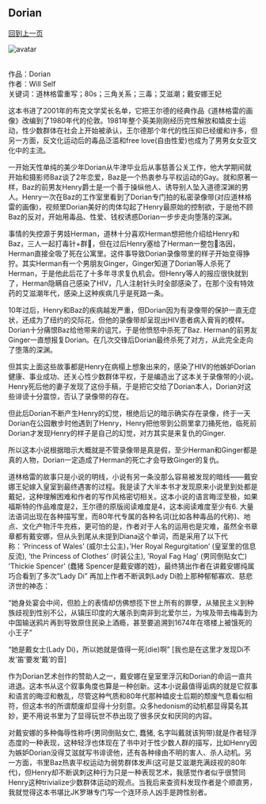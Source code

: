 ## Dorian
[回到上一页](https://boheme13.github.io/Reviews/)  &nbsp;&nbsp;

![avatar](https://maudtaberthomas.files.wordpress.com/2010/07/dorian-gray-ii.jpg)
<br>
<br>

作品：Dorian<br>
作者：Will Self<br>
关键词：道林格雷重写；80s；三角关系；三毒；艾滋潮；戴安娜王妃<br>

这本书进了2001年的布克文学奖长名单，它把王尔德的经典作品《道林格雷的画像》改编到了1980年代的伦敦。1981年整个英美刚刚经历完性解放和嬉皮士运动，性少数群体在社会上开始被承认，王尔德那个年代的性压抑已经缓和许多，但另一方面，反文化运动后的毒品泛滥和free love(自由性爱)也成为了男男女女亚文化中的主流。

一开始天性单纯的美少年Dorian从牛津毕业后从事慈善公关工作，他大学期间就开始和摄影师Baz谈了2年恋爱，Baz是一个热衷参与平权运动的Gay。就和原著一样，Baz的前男友Henry爵士是一个善于操纵他人、诱导别人坠入道德深渊的男人。Henry一次在Baz的工作室里看到了Dorian专门拍的私密录像带(对应道林格雷的画像)，视频里Dorian美好的肉体勾起了Henry最原始的控制欲，于是他不顾Baz的反对，开始用毒品、性爱、钱权诱惑Dorian一步步走向堕落的深渊。

事情的失控源于男妓Herman，道林十分喜欢Herman想把他介绍给Henry和Baz，三人一起打毒针+群🍌，但在过后Henry塞给了Herman一整包🌊洛因，Herman直接全吸了死在公寓里。这件事导致Dorian录像带里的样子开始变得狰狞。其实Herman有一个男朋友Ginger，Ginger知道了Dorian等人杀死了Herman，于是他此后花了十多年寻求复仇机会。但Henry等人的报应很快就到了，Herman隐瞒自己感染了HIV，几人注射针头时全部感染了，在那个没有特效药的艾滋潮年代，感染上这种疾病几乎是死路一条。

10年过后，Henry和Baz的疾病越发严重，但Dorian因为有录像带的保护一直无症状，还成为了纽约的交际花，但他的录像带却呈现出HIV患者病入膏肓的模样。Dorian十分痛恨Baz给他带来的诅咒，于是他愤怒中杀死了Baz. Herman的前男友Ginger一直想报复Dorian。在几次交锋后Dorian最终杀死了对方，从此完全走向了堕落的深渊。

但其实上面这些故事都是Henry在病榻上想象出来的，感染了HIV的他嫉妒Dorian健康、事业成功、还关心性少数群体平权，于是编造出了这本关于录像带的小说。Henry死后他的妻子发现了这份手稿，于是把它交给了Dorian本人，Dorian对这些诽谤十分震惊，否认了录像带的存在。

但此后Dorian不断产生Henry的幻觉，根绝后记的暗示确实存在录像，终于一天Dorian在公园散步时他遇到了Henry，Henry把他带到公厕里拿刀捅死他，临死前Dorian才发现Henry的样子是自己的幻觉，对方其实是来复仇的Ginger.

所以这本小说根据暗示大概就是不管录像带是真是假，至少Herman和Ginger都是真的人物，Dorian一定造成了Herman的死亡才会导致Ginger的复仇。

道林格雷的故事只是小说的明线，小说有另一条没那么容易被发现的暗线——戴安娜王妃嫁入皇室到最终遇害的过程。我是读了大半本书才发现原来小说里到处都是戴妃，这种理解困难和作者的写作风格密切相关。这本小说的语言晦涩至极，如果福斯特的作品难度是2，王尔德的原版阅读难度是4，这本阅读难度至少有6. 大量法语词出现在各种描写里，而80年代专属的各种名词(比如各种毒品的代称)、地点、文化产物汗牛充栋，更可怕的是，作者对于人名的运用也是灾难，虽然全书章章都有戴安娜，但从头到尾从未提到Diana这个单词，而是采用了以下代称：‘Princess of Wales’ (威尔士公主)，’Her Royal Regurgitation’ (皇室里的信息反流), ‘the Princess of Clothes' (时装公主), 'Royal Fag Hag' (男同倒贴女亡) 'Thickie Spencer' (蠢猪 Spencer是戴安娜的姓)，最终猜出作者在讲戴安娜纯属巧合看到了多次”Lady Di” 再加上作者不断讽刺Lady Di脸上那种郁郁寡欢、慈悲济世的神态：

“她身处宴会中间，但脸上的表情却仿佛想揽下世上所有的罪孽，从殖民主义到种族歧视到性别不公，从镇压印度的大屠杀到南非到北爱尔兰，为埃及带去梅毒到为中国输送鸦片再到导致原住民染上酒瘾，甚至要追溯到1674年在塔楼上被饿死的小王子”

“她是戴女士(Lady Di)，所以她就是值得一死(die)啊” [我也是在这里才发现Di不发’笛’要发’戴’的音]

作为Dorian艺术创作的赞助人之一，戴安娜在皇室里浮沉和Dorian的命运一直共进退。这本书从这个叙事角度也算是一种创新。这本小说最值得诟病的就是它叙事和语言的晦涩和散乱，尽管这种气质和80年代那种嬉皮士后期的颓废气息看似相符，但这本书的所谓颓废却显得十分刻意。众多hedonism的动机都显得莫名其妙，更不用说书里为了显得玩世不恭出现了很多厌女和厌同的内容。

对戴安娜的多种侮辱性称呼(男同倒贴女亡, 蠢猪, 名字叫戴就该狗带)就是作者轻浮态度的一种表现，这种轻浮也体现在了书中对于性少数人群的描写，比如Henry因为嫉妒Dorian没得艾滋就写书诽谤他，还有各种缘由不明的害人、杀人动机。另一方面，书里Baz热衷平权运动为弱势群体发声(这可是艾滋潮充满歧视的80年代)，但Henry却不断讽刺这种行为只是一种表现艺术，我感觉作者似乎很赞同Henry这种trivialize少数群体运动的观点。当我后来查资料发现作者是个顺直男，我就觉得这本书堪比JK罗琳专门写一个连环杀人凶手是跨性别者。